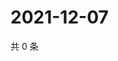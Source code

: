 # 2021-12-07

共 0 条

<!-- BEGIN WEIBO -->
<!-- 最后更新时间 Tue Dec 07 2021 21:25:36 GMT+0800 (China Standard Time) -->

<!-- END WEIBO -->
